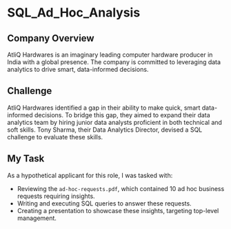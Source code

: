 # SQL_Ad_Hoc_Analysis
## Company Overview
AtliQ Hardwares is an imaginary leading computer hardware producer in India with a global presence. The company is committed to leveraging data analytics to drive smart, data-informed decisions.

## Challenge
AtliQ Hardwares identified a gap in their ability to make quick, smart data-informed decisions. To bridge this gap, they aimed to expand their data analytics team by hiring junior data analysts proficient in both technical and soft skills. Tony Sharma, their Data Analytics Director, devised a SQL challenge to evaluate these skills.

## My Task
As a hypothetical applicant for this role, I was tasked with:
- Reviewing the `ad-hoc-requests.pdf`, which contained 10 ad hoc business requests requiring insights.
- Writing and executing SQL queries to answer these requests.
- Creating a presentation to showcase these insights, targeting top-level management.

